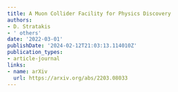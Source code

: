 ```yaml
---
title: A Muon Collider Facility for Physics Discovery
authors:
- D. Stratakis
- ' others'
date: '2022-03-01'
publishDate: '2024-02-12T21:03:13.114010Z'
publication_types:
- article-journal
links:
- name: arXiv
  url: https://arxiv.org/abs/2203.08033
---
```

